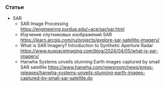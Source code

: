 

### Статьи

- SAR
    - SAR Image Processing https://engineering.purdue.edu/~ace/sar/sar.html
    - Изучение спутниковых изображений SAR https://learn.arcgis.com/ru/projects/explore-sar-satellite-imagery/
    - What is SAR Imagery? Introduction to Synthetic Aperture Radar https://www.euspaceimaging.com/blog/2024/04/05/what-is-sar-imagery/
    - Hanwha Systems unveils stunning Earth images captured by small SAR satellite https://www.hanwha.com/newsroom/news/press-releases/hanwha-systems-unveils-stunning-earth-images-captured-by-small-sar-satellite.do